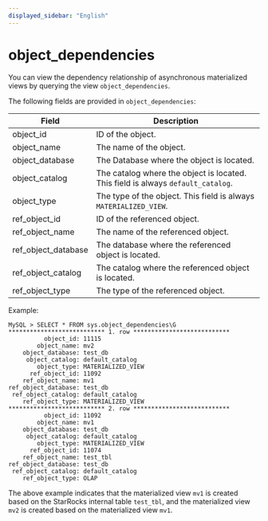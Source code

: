```yaml
---
displayed_sidebar: "English"
---
```


# object_dependencies

You can view the dependency relationship of asynchronous materialized views by querying the view `object_dependencies`.

The following fields are provided in `object_dependencies`:

| **Field**           | **Description**                                              |
| ------------------- | ------------------------------------------------------------ |
| object_id           | ID of the object.                                            |
| object_name         | The name of the object.                                      |
| object_database     | The Database where the object is located.                    |
| object_catalog      | The catalog where the object is located. This field is always `default_catalog`. |
| object_type         | The type of the object. This field is always `MATERIALIZED_VIEW`. |
| ref_object_id       | ID of the referenced object.                                 |
| ref_object_name     | The name of the referenced object.                           |
| ref_object_database | The database where the referenced object is located.         |
| ref_object_catalog  | The catalog where the referenced object is located.          |
| ref_object_type     | The type of the referenced object.                           |

Example:

```Plain
MySQL > SELECT * FROM sys.object_dependencies\G
*************************** 1. row ***************************
          object_id: 11115
        object_name: mv2
    object_database: test_db
     object_catalog: default_catalog
        object_type: MATERIALIZED_VIEW
      ref_object_id: 11092
    ref_object_name: mv1
ref_object_database: test_db
 ref_object_catalog: default_catalog
    ref_object_type: MATERIALIZED_VIEW
*************************** 2. row ***************************
          object_id: 11092
        object_name: mv1
    object_database: test_db
     object_catalog: default_catalog
        object_type: MATERIALIZED_VIEW
      ref_object_id: 11074
    ref_object_name: test_tbl
ref_object_database: test_db
 ref_object_catalog: default_catalog
    ref_object_type: OLAP
```

The above example indicates that the materialized view `mv1` is created based on the StarRocks internal table `test_tbl`, and the materialized view `mv2` is created based on the materialized view `mv1`.
